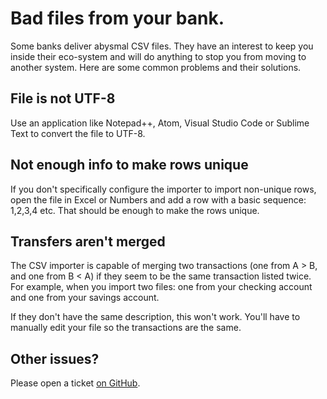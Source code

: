 # Bad files from your bank.

Some banks deliver abysmal CSV files. They have an interest to keep you inside their eco-system and will do anything to stop you from moving to another system. Here are some common problems and their solutions.

## File is not UTF-8

Use an application like Notepad++, Atom, Visual Studio Code or Sublime Text to convert the file to UTF-8.

## Not enough info to make rows unique

If you don't specifically configure the importer to import non-unique rows, open the file in Excel or Numbers and add a row with a basic sequence: 1,2,3,4 etc. That should be enough to make the rows unique.

## Transfers aren't merged

The CSV importer is capable of merging two transactions (one from A > B, and one from B < A) if they seem to be the same transaction listed twice. For example, when you import two files: one from your checking account and one from your savings account.

If they don't have the same description, this won't work. You'll have to manually edit your file so the transactions are the same.

## Other issues?

Please open a ticket [on GitHub](https://github.com/firefly-iii/firefly-iii/).